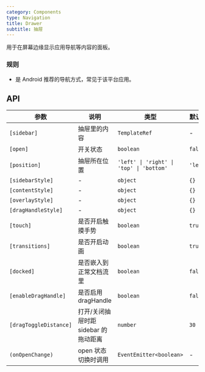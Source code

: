 ```yaml
---
category: Components
type: Navigation
title: Drawer
subtitle: 抽屉
---
```


用于在屏幕边缘显示应用导航等内容的面板。

### 规则

- 是 Android 推荐的导航方式，常见于该平台应用。

## API

参数 | 说明 | 类型 | 默认值
----|-----|------|------
| `[sidebar]` | 抽屉里的内容 | `TemplateRef` | - |
| `[open]` | 开关状态 | `boolean` | `false` |
| `[position]` | 抽屉所在位置 | `'left' \| 'right' \| 'top' \| 'bottom'` | `'left'` |
| `[sidebarStyle]` | - | `object` | `{}` |
| `[contentStyle]` | - | `object` | `{}` |
| `[overlayStyle]` | - | `object` | `{}` |
| `[dragHandleStyle]` | - | `object` | `{}` |
| `[touch]` | 是否开启触摸手势 | `boolean` | `true` |
| `[transitions]` | 是否开启动画 | `boolean` | `true` |
| `[docked]` | 是否嵌入到正常文档流里 | `boolean` | `false` |
| `[enableDragHandle]` | 是否启用 dragHandle | `boolean` | `false` |
| `[dragToggleDistance]` | 打开/关闭抽屉时距 sidebar 的拖动距离 | `number` | `30` |
| `(onOpenChange)` | open 状态切换时调用 | `EventEmitter<boolean>` | - |
